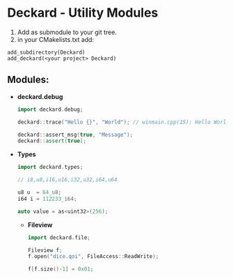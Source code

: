 # Deckard - Utility Modules

1. Add as submodule to your git tree.
2. in your CMakelists.txt add:
```
add_subdirectory(Deckard)
add_deckard(<your project> Deckard)
```


## Modules:
  - **deckard.debug**
    ```cpp
    import deckard.debug;
    
    deckard::trace("Hello {}", "World"); // winmain.cpp(15): Hello World

    deckard::assert_msg(true, "Message");
    deckard::assert(true);

    ```
 - **Types**
      ```cpp
      import deckard.types;

      // i8,u8,i16,u16,i32,u32,i64,u64

      u8 u  = 64_u8;
      i64 i = 112233_i64;

      auto value = as<uint32>(256);

      ```
   - **Fileview**
        ```cpp 
        import deckard.file;

        Fileview f;
        f.open("dice.qoi", FileAccess::ReadWrite);

        f[f.size()-1] = 0x01;
        ```
